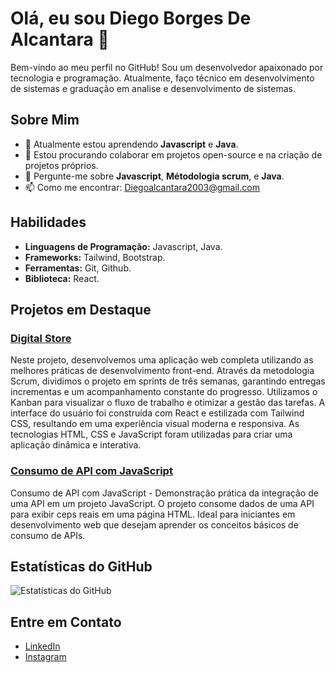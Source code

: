 # Olá, eu sou Diego Borges De Alcantara 👋

Bem-vindo ao meu perfil no GitHub! Sou um desenvolvedor apaixonado por tecnologia e programação. Atualmente, faço técnico em desenvolvimento de sistemas e graduação em analise e desenvolvimento de sistemas.

## Sobre Mim
- 🌱 Atualmente estou aprendendo **Javascript** e **Java**.
- 👯 Estou procurando colaborar em projetos open-source e na criação de projetos próprios.
- 💬 Pergunte-me sobre **Javascript**, **Métodologia scrum**, e **Java**.
- 📫 Como me encontrar: [Diegoalcantara2003@gmail.com](mailto:Diegoalcantara2003@gmail.com)

## Habilidades

- **Linguagens de Programação:** Javascript, Java.
- **Frameworks:** Tailwind, Bootstrap.
- **Ferramentas:** Git, Github.
- **Biblioteca:** React.


## Projetos em Destaque

### [Digital Store](https://github.com/gt-05/grupo-01)
Neste projeto, desenvolvemos uma aplicação web completa utilizando as melhores práticas de desenvolvimento front-end. Através da metodologia Scrum, 
dividimos o projeto em sprints de três semanas, garantindo entregas incrementas e um acompanhamento constante do progresso.
Utilizamos o Kanban para visualizar o fluxo de trabalho e otimizar a gestão das tarefas.
A interface do usuário foi construída com React e estilizada com Tailwind CSS, resultando em uma experiência visual moderna e responsiva. 
As tecnologias HTML, CSS e JavaScript foram utilizadas para criar uma aplicação dinâmica e interativa.
### [Consumo de API com JavaScript](https://github.com/Diegoalcantaradev/ConsumoDeApi)
Consumo de API com JavaScript - Demonstração prática da integração de uma API em um projeto JavaScript. O projeto consome dados de uma API para exibir 
ceps reais em uma página HTML. Ideal para iniciantes em desenvolvimento web que desejam aprender os conceitos básicos de consumo de APIs.







## Estatísticas do GitHub

![Estatísticas do GitHub](https://github-readme-stats.vercel.app/api?username=Diegoalcantaradev&show_icons=true&theme=radical)

## Entre em Contato

- [LinkedIn](https://www.linkedin.com/in/diego-borges-de-alcantara/)
- [Instagram](https://www.instagram.com/diegoalcantaradev/)

<!---
Diegoalcantaradev/Diegoalcantaradev is a ✨ special ✨ repository because its `README.md` (this file) appears on your GitHub profile.
You can click the Preview link to take a look at your changes.
--->
